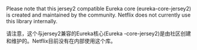 Please note that this jersey2 compatible Eureka core (eureka-core-jersey2) is created and maintained by the community.  Netflix does not currently use this library internally.

请注意，这个与jersey2兼容的Eureka核心(Eureka -core-jersey2)是由社区创建和维护的。Netflix目前没有在内部使用这个库。
